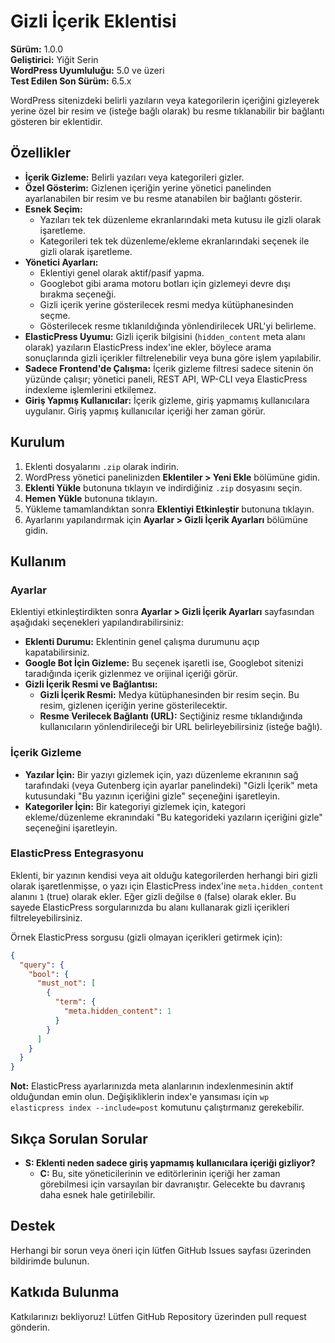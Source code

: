 # Gizli İçerik Eklentisi

**Sürüm:** 1.0.0  
**Geliştirici:** Yiğit Serin  
**WordPress Uyumluluğu:** 5.0 ve üzeri  
**Test Edilen Son Sürüm:** 6.5.x

WordPress sitenizdeki belirli yazıların veya kategorilerin içeriğini gizleyerek yerine özel bir resim ve (isteğe bağlı olarak) bu resme tıklanabilir bir bağlantı gösteren bir eklentidir.

## Özellikler

- **İçerik Gizleme:** Belirli yazıları veya kategorileri gizler.
- **Özel Gösterim:** Gizlenen içeriğin yerine yönetici panelinden ayarlanabilen bir resim ve bu resme atanabilen bir bağlantı gösterir.
- **Esnek Seçim:**
  - Yazıları tek tek düzenleme ekranlarındaki meta kutusu ile gizli olarak işaretleme.
  - Kategorileri tek tek düzenleme/ekleme ekranlarındaki seçenek ile gizli olarak işaretleme.
- **Yönetici Ayarları:**
  - Eklentiyi genel olarak aktif/pasif yapma.
  - Googlebot gibi arama motoru botları için gizlemeyi devre dışı bırakma seçeneği.
  - Gizli içerik yerine gösterilecek resmi medya kütüphanesinden seçme.
  - Gösterilecek resme tıklanıldığında yönlendirilecek URL'yi belirleme.
- **ElasticPress Uyumu:** Gizli içerik bilgisini (`hidden_content` meta alanı olarak) yazıların ElasticPress index'ine ekler, böylece arama sonuçlarında gizli içerikler filtrelenebilir veya buna göre işlem yapılabilir.
- **Sadece Frontend'de Çalışma:** İçerik gizleme filtresi sadece sitenin ön yüzünde çalışır; yönetici paneli, REST API, WP-CLI veya ElasticPress indexleme işlemlerini etkilemez.
- **Giriş Yapmış Kullanıcılar:** İçerik gizleme, giriş yapmamış kullanıcılara uygulanır. Giriş yapmış kullanıcılar içeriği her zaman görür.

## Kurulum

1. Eklenti dosyalarını `.zip` olarak indirin.
2. WordPress yönetici panelinizden **Eklentiler > Yeni Ekle** bölümüne gidin.
3. **Eklenti Yükle** butonuna tıklayın ve indirdiğiniz `.zip` dosyasını seçin.
4. **Hemen Yükle** butonuna tıklayın.
5. Yükleme tamamlandıktan sonra **Eklentiyi Etkinleştir** butonuna tıklayın.
6. Ayarlarını yapılandırmak için **Ayarlar > Gizli İçerik Ayarları** bölümüne gidin.

## Kullanım

### Ayarlar

Eklentiyi etkinleştirdikten sonra **Ayarlar > Gizli İçerik Ayarları** sayfasından aşağıdaki seçenekleri yapılandırabilirsiniz:

- **Eklenti Durumu:** Eklentinin genel çalışma durumunu açıp kapatabilirsiniz.
- **Google Bot İçin Gizleme:** Bu seçenek işaretli ise, Googlebot sitenizi taradığında içerik gizlenmez ve orijinal içeriği görür.
- **Gizli İçerik Resmi ve Bağlantısı:**
  - **Gizli İçerik Resmi:** Medya kütüphanesinden bir resim seçin. Bu resim, gizlenen içeriğin yerine gösterilecektir.
  - **Resme Verilecek Bağlantı (URL):** Seçtiğiniz resme tıklandığında kullanıcıların yönlendirileceği bir URL belirleyebilirsiniz (isteğe bağlı).

### İçerik Gizleme

- **Yazılar İçin:** Bir yazıyı gizlemek için, yazı düzenleme ekranının sağ tarafındaki (veya Gutenberg için ayarlar panelindeki) "Gizli İçerik" meta kutusundaki "Bu yazının içeriğini gizle" seçeneğini işaretleyin.
- **Kategoriler İçin:** Bir kategoriyi gizlemek için, kategori ekleme/düzenleme ekranındaki "Bu kategorideki yazıların içeriğini gizle" seçeneğini işaretleyin.

### ElasticPress Entegrasyonu

Eklenti, bir yazının kendisi veya ait olduğu kategorilerden herhangi biri gizli olarak işaretlenmişse, o yazı için ElasticPress index'ine `meta.hidden_content` alanını `1` (true) olarak ekler. Eğer gizli değilse `0` (false) olarak ekler. Bu sayede ElasticPress sorgularınızda bu alanı kullanarak gizli içerikleri filtreleyebilirsiniz.

Örnek ElasticPress sorgusu (gizli olmayan içerikleri getirmek için):

```json
{
  "query": {
    "bool": {
      "must_not": [
        {
          "term": {
            "meta.hidden_content": 1
          }
        }
      ]
    }
  }
}
```

**Not:** ElasticPress ayarlarınızda meta alanlarının indexlenmesinin aktif olduğundan emin olun. Değişikliklerin index'e yansıması için `wp elasticpress index --include=post` komutunu çalıştırmanız gerekebilir.

## Sıkça Sorulan Sorular

- **S: Eklenti neden sadece giriş yapmamış kullanıcılara içeriği gizliyor?**
  - **C:** Bu, site yöneticilerinin ve editörlerinin içeriği her zaman görebilmesi için varsayılan bir davranıştır. Gelecekte bu davranış daha esnek hale getirilebilir.

## Destek

Herhangi bir sorun veya öneri için lütfen GitHub Issues sayfası üzerinden bildirimde bulunun.

## Katkıda Bulunma

Katkılarınızı bekliyoruz! Lütfen GitHub Repository üzerinden pull request gönderin.
